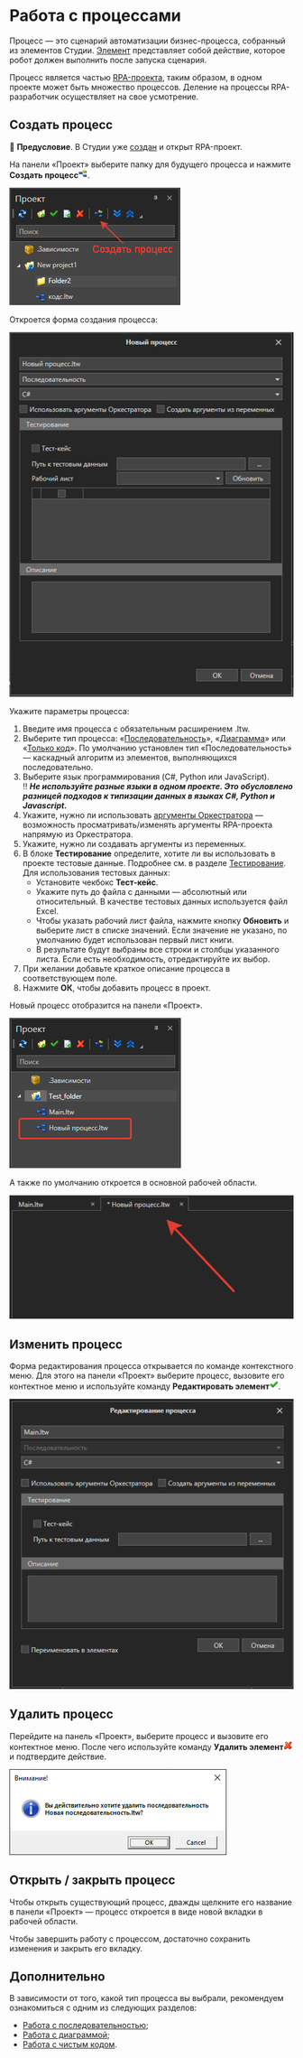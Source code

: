 # Работа с процессами

Процесс — это сценарий автоматизации бизнес-процесса, собранный из элементов Студии. [Элемент](https://docs.primo-rpa.ru/primo-rpa/primo-studio/process/elements) представляет собой действие, которое робот должен выполнить после запуска сценария. 

Процесс является частью [RPA-проекта](https://docs.primo-rpa.ru/primo-rpa/primo-studio/projects), таким образом, в одном проекте может быть множество процессов. Деление на процессы RPA-разработчик осуществляет на свое усмотрение. 


## Создать процесс

:small_blue_diamond: **Предусловие**. В Студии уже [создан](https://docs.primo-rpa.ru/primo-rpa/primo-studio/projects#kak-sozdat-proekt) и открыт RPA-проект.

На панели «Проект» выберите папку для будущего процесса и нажмите **Создать процесс**![](../resources/process/0-163.png). 

![](../resources/process/buttonaddnewproccess.png)

Откроется форма создания процесса:

![](../resources/process/addnewproccess.png)

Укажите параметры процесса:

1. Введите имя процесса с обязательным расширением .ltw. 
2. Выберите тип процесса: «[Последовательность](https://docs.primo-rpa.ru/primo-rpa/primo-studio/process/sequence)», «[Диаграмма](https://docs.primo-rpa.ru/primo-rpa/primo-studio/process/diagram)» или «[Только код](https://docs.primo-rpa.ru/primo-rpa/primo-studio/process/coding)». По умолчанию установлен тип «Последовательность» — каскадный алгоритм из элементов, выполняющихся последовательно.
3. Выберите язык программирования (C#, Python или JavaScript).\
	:bangbang: ***Не используйте разные языки в одном проекте. Это обусловлено разницей подходов к типизации данных в языках C#, Python и Javascript.***
4. Укажите, нужно ли использовать [аргументы Оркестратора](https://docs.primo-rpa.ru/primo-rpa/primo-studio/process/args#argumenty-orkestratora) — возможность просматривать/изменять аргументы RPA-проекта напрямую из Оркестратора.
5. Укажите, нужно ли создавать аргументы из переменных. 
6. В блоке **Тестирование** определите, хотите ли вы использовать в проекте тестовые данные. Подробнее см. в разделе [Тестирование](https://docs.primo-rpa.ru/primo-rpa/primo-studio/process/debug/testing). Для использования тестовых данных:
   * Установите чекбокс **Тест-кейс**.
   * Укажите путь до файла с данными — абсолютный или относительный. В качестве тестовых данных используется файл Excel. 
   * Чтобы указать рабочий лист файла, нажмите кнопку **Обновить** и выберите лист в списке значений. Если значение не указано, по умолчанию будет использован первый лист книги.
   * В результате будут выбраны все строки и столбцы указанного листа. Если есть необходимость, отредактируйте их выбор.
8. При желании добавьте краткое описание процесса в соответствующем поле.
9. Нажмите **ОК**, чтобы добавить процесс в проект.

Новый процесс отобразится на панели «Проект».

![](../resources/process/project-panel-process.png)

А также по умолчанию откроется в основной рабочей области.

![](../resources/process/workspace.png)

## Изменить процесс
Форма редактирования процесса открывается по команде контекстного меню. Для этого на панели «Проект» выберите процесс, вызовите его контектное меню и используйте команду **Редактировать элемент**![](../resources/process/4-1-1-2-1-1-1-1.png).

![](../resources/process/project-process-since-2311-versions.png)


## Удалить процесс

Перейдите на панель «Проект», выберите процесс и вызовите его контектное меню. После чего используйте команду **Удалить элемент**![](../resources/process/10-2-1-2-1-1-1-2-3.png) и подтвердите действие.

![](../resources/process/7-2.png)


## Открыть / закрыть процесс

Чтобы открыть существующий процесс, дважды щелкните его название в панели «Проект» — процесс откроется в виде новой вкладки в рабочей области.

Чтобы завершить работу с процессом, достаточно сохранить изменения и закрыть его вкладку.

## Дополнительно
В зависимости от того, какой тип процесса вы выбрали, рекомендуем ознакомиться с одним из следующих разделов:
*  [Работа с последовательностью](https://docs.primo-rpa.ru/primo-rpa/primo-studio/process/sequence);
*  [Работа с диаграммой](https://docs.primo-rpa.ru/primo-rpa/primo-studio/process/diagram);
*  [Работа с чистым кодом](https://docs.primo-rpa.ru/primo-rpa/primo-studio/process/coding).

